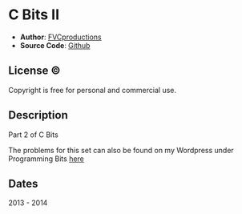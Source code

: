 # C Bits II

* **Author**: [FVCproductions][]
* **Source Code**: [Github][]

## License &copy;

Copyright is free for personal and commercial use. 

## Description

Part 2 of C Bits

The problems for this set can also be found on my Wordpress under Programming Bits [here][]

## Dates

2013 - 2014

[FVCProductions]: http://fvcproductions.wordpress.com
[Github]: https://github.com/fvcproductions
[here]: http://fvcproductions.wordpress.com/2013/09/20/c-bits-2-speeding-up-a-bit/